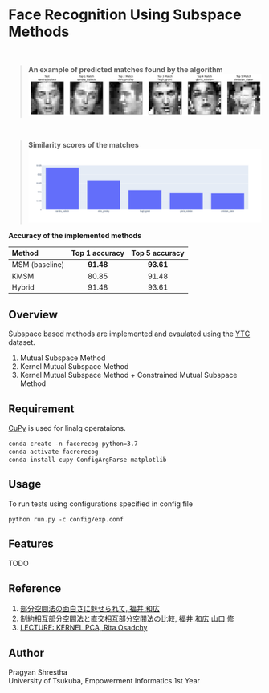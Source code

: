 # Face Recognition Using Subspace Methods

<br />  

> **An example of predicted matches found by the algorithm**  
![sample imgs](imgs/sample_imgs.png)  
<br />  

> **Similarity scores of the matches**  
![scores](imgs/sample_scores.png)  

**Accuracy of the implemented methods**  

| Method | Top 1 accuracy | Top 5 accuracy |
| :--- | :---: | :---: |
| MSM (baseline) | **91.48** | **93.61** |
| KMSM | 80.85 | 91.48 |
| Hybrid | 91.48 | 93.61 |  



## Overview
Subspace based methods are implemented and evaulated using the [YTC](http://seqamlab.com/youtube-celebrities-face-tracking-and-recognition-dataset/) dataset.  
1. Mutual Subspace Method  
2. Kernel Mutual Subspace Method  
3. Kernel Mutual Subspace Method + Constrained Mutual Subspace Method  

## Requirement
[CuPy](https://github.com/cupy/cupy) is used for linalg operataions.
```
conda create -n facerecog python=3.7
conda activate facrerecog
conda install cupy ConfigArgParse matplotlib
```  
## Usage
To run tests using configurations specified in config file  
```
python run.py -c config/exp.conf
```

## Features
TODO

## Reference
1. [部分空間法の面白さに魅せられて, 福井 和広](http://www.cvlab.cs.tsukuba.ac.jp/~kfukui/papers/FellowLecture0321.pdf)  
2. [制約相互部分空間法と直交相互部分空間法の比較, 福井 和広 山口 修](http://www.cvlab.cs.tsukuba.ac.jp/~kfukui/papers/subspace2006-fukui.pdf)
3. [LECTURE: KERNEL PCA, Rita Osadchy](http://www.cs.haifa.ac.il/~rita/uml_course/lectures/KPCA.pdf)

## Author
Pragyan Shrestha  
University of Tsukuba, Empowerment Informatics 1st Year  


